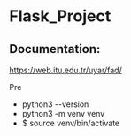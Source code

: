 # Flask_Project

## Documentation:

https://web.itu.edu.tr/uyar/fad/

Pre

- python3 --version
- python3 -m venv venv
- $ source venv/bin/activate
